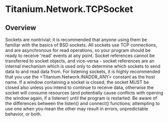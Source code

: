 # Titanium.Network.TCPSocket

<ProxySummary/>

## Overview

Sockets are nontrivial; it is recommended that anyone using them be familiar with the basics of BSD sockets.  All sockets use TCP connections, and are asynchronous for read operations, so your program should be ready to receive 'read' events at any point.  Socket references cannot be transferred to socket objects, and vice-versa - socket references are an internal mechanism which is used only to determine which sockets to send data to and read data from.  For listening sockets, it is highly recommended that you use the <Titanium.Network.INADDR_ANY> constant as the host name.  If a window containing a socket is closed, the socket MUST be closed also unless you intend to continue to receive data, otherwise the socket will consume resources (and potentially cause conflicts with opening the window again, if a listener) until the program is restarted.  Be aware of the differences between the listen() and connect() functions; attempting to use one when you mean the other may result in errors, unpredictable behavior, or both.

<ApiDocs/>
